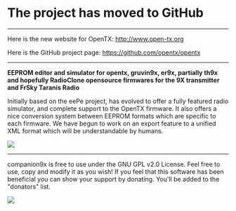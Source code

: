 # The project has moved to GitHub #


---


Here is the new website for OpenTX:
http://www.open-tx.org

Here is the GitHub project page:
https://github.com/opentx/opentx


---


**EEPROM editor and simulator for opentx, gruvin9x, er9x, partially th9x and hopefully RadioClone opensource firmwares for the 9X transmitter and FrSky Taranis Radio**

Initially based on the eePe project, has evolved to offer a fully featured radio simulator, and complete support to the OpenTX firmware. It also offers a nice conversion system between EEPROM formats which are specific to each firmware. We have begun to work on an export feature to a unified XML format which will be understandable by humans.
<div><img src='http://companion9x.googlecode.com/svn/trunk/src/images/splasht.png' /></div>

---


companion9x is free to use under the GNU GPL v2.0 License. Feel free to use, copy and modify it as you wish! If you feel that this software has been beneficial you can show your support by donating. You'll be added to the "donators" list.

[![](https://www.paypalobjects.com/en_GB/i/btn/btn_donate_LG.gif)](https://www.paypal.com/cgi-bin/webscr?cmd=_s-xclick&hosted_button_id=DJ9MASSKVW8WN)

